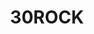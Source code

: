 ---
title: 30ROCK
crosslinks:
- livven
- autotldr
- television
- KimmySchmidt
- GreatNewsTV
- linguistics
- community
- gifs
- TheHourchive
- mashgifs
- americandad
- mealtimevideos
- funny
- Earwolf
---